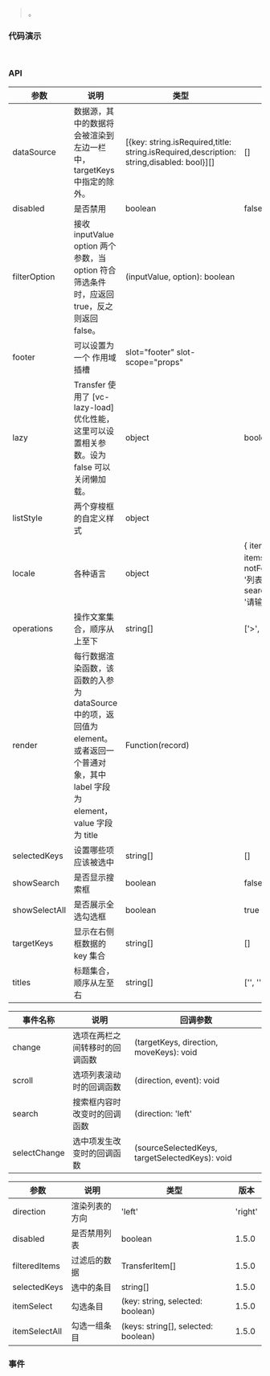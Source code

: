 #   

>  。


###  代码演示

```
 
```

### API
参数|说明|类型|默认值|版本
--|--|--|--|--
dataSource|数据源，其中的数据将会被渲染到左边一栏中，targetKeys 中指定的除外。|[{key: string.isRequired,title: string.isRequired,description: string,disabled: bool}][]|[]|
disabled|是否禁用|boolean|false|
filterOption|接收 inputValue option 两个参数，当 option 符合筛选条件时，应返回 true，反之则返回 false。|(inputValue, option): boolean||
footer|可以设置为一个 作用域插槽|slot="footer" slot-scope="props"||
lazy|Transfer 使用了 [vc-lazy-load]优化性能，这里可以设置相关参数。设为 false 可以关闭懒加载。|object|boolean|{ height: 32, offset: 32 }|
listStyle|两个穿梭框的自定义样式|object||
locale|各种语言|object|{ itemUnit: '项', itemsUnit: '项', notFoundContent: '列表为空', searchPlaceholder: '请输入搜索内容' }|
operations|操作文案集合，顺序从上至下|string[]|['>', '<']|
render|每行数据渲染函数，该函数的入参为 dataSource 中的项，返回值为 element。或者返回一个普通对象，其中 label 字段为 element，value 字段为 title|Function(record)||
selectedKeys|设置哪些项应该被选中|string[]|[]|
showSearch|是否显示搜索框|boolean|false|
showSelectAll|是否展示全选勾选框|boolean|true|1.5.0
targetKeys|显示在右侧框数据的 key 集合|string[]|[]|
titles|标题集合，顺序从左至右|string[]|['', '']|


事件名称|说明|回调参数
--|--|--
change|选项在两栏之间转移时的回调函数|(targetKeys, direction, moveKeys): void
scroll|选项列表滚动时的回调函数|(direction, event): void
search|搜索框内容时改变时的回调函数|(direction: 'left'|'right', value: string): void
selectChange|选中项发生改变时的回调函数|(sourceSelectedKeys, targetSelectedKeys): void



参数|说明|类型|版本
--|--|--|--
direction|渲染列表的方向|'left' | 'right'|1.5.0
disabled|是否禁用列表|boolean|1.5.0
filteredItems|过滤后的数据|TransferItem[]|1.5.0
selectedKeys|选中的条目|string[]|1.5.0
itemSelect|勾选条目|(key: string, selected: boolean)|1.5.0
itemSelectAll|勾选一组条目|(keys: string[], selected: boolean)|1.5.0




 


### 事件

 

